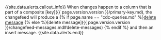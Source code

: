 {{site.data.alerts.callout_info}}
When changes happen to a column that is part of a composite [key]({{ page.version.version }}/primary-key.md), the changefeed will produce a {% if page.name == "cdc-queries.md" %}[delete message](#filter-delete-messages) {% else %}[delete message]({{ page.version.version }}/changefeed-messages.md#delete-messages) {% endif %} and then an insert message.
{{site.data.alerts.end}}